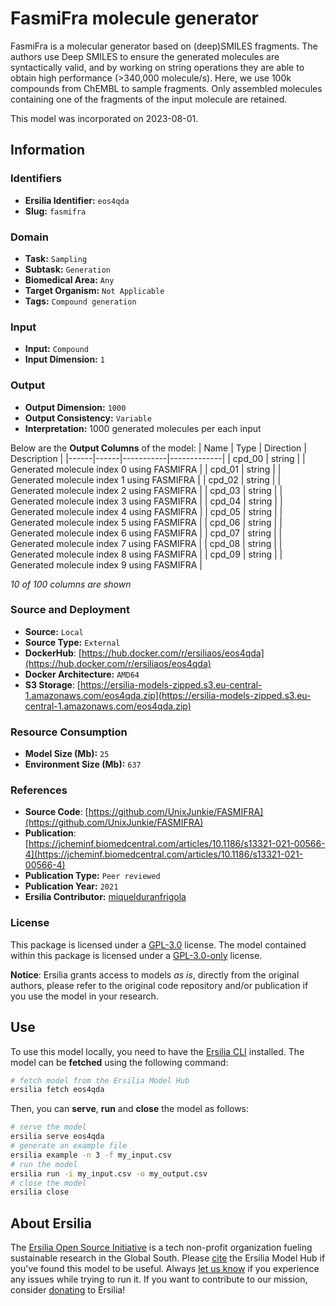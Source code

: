 # FasmiFra molecule generator

FasmiFra is a molecular generator based on (deep)SMILES fragments. The authors use Deep SMILES to ensure the generated molecules are syntactically valid, and by working on string operations they are able to obtain high performance (>340,000 molecule/s). Here, we use 100k compounds from ChEMBL to sample fragments. Only assembled molecules containing one of the fragments of the input molecule are retained.

This model was incorporated on 2023-08-01.

## Information
### Identifiers
- **Ersilia Identifier:** `eos4qda`
- **Slug:** `fasmifra`

### Domain
- **Task:** `Sampling`
- **Subtask:** `Generation`
- **Biomedical Area:** `Any`
- **Target Organism:** `Not Applicable`
- **Tags:** `Compound generation`

### Input
- **Input:** `Compound`
- **Input Dimension:** `1`

### Output
- **Output Dimension:** `1000`
- **Output Consistency:** `Variable`
- **Interpretation:** 1000 generated molecules per each input

Below are the **Output Columns** of the model:
| Name | Type | Direction | Description |
|------|------|-----------|-------------|
| cpd_00 | string |  | Generated molecule index 0 using FASMIFRA |
| cpd_01 | string |  | Generated molecule index 1 using FASMIFRA |
| cpd_02 | string |  | Generated molecule index 2 using FASMIFRA |
| cpd_03 | string |  | Generated molecule index 3 using FASMIFRA |
| cpd_04 | string |  | Generated molecule index 4 using FASMIFRA |
| cpd_05 | string |  | Generated molecule index 5 using FASMIFRA |
| cpd_06 | string |  | Generated molecule index 6 using FASMIFRA |
| cpd_07 | string |  | Generated molecule index 7 using FASMIFRA |
| cpd_08 | string |  | Generated molecule index 8 using FASMIFRA |
| cpd_09 | string |  | Generated molecule index 9 using FASMIFRA |

_10 of 100 columns are shown_
### Source and Deployment
- **Source:** `Local`
- **Source Type:** `External`
- **DockerHub**: [https://hub.docker.com/r/ersiliaos/eos4qda](https://hub.docker.com/r/ersiliaos/eos4qda)
- **Docker Architecture:** `AMD64`
- **S3 Storage**: [https://ersilia-models-zipped.s3.eu-central-1.amazonaws.com/eos4qda.zip](https://ersilia-models-zipped.s3.eu-central-1.amazonaws.com/eos4qda.zip)

### Resource Consumption
- **Model Size (Mb):** `25`
- **Environment Size (Mb):** `637`


### References
- **Source Code**: [https://github.com/UnixJunkie/FASMIFRA](https://github.com/UnixJunkie/FASMIFRA)
- **Publication**: [https://jcheminf.biomedcentral.com/articles/10.1186/s13321-021-00566-4](https://jcheminf.biomedcentral.com/articles/10.1186/s13321-021-00566-4)
- **Publication Type:** `Peer reviewed`
- **Publication Year:** `2021`
- **Ersilia Contributor:** [miquelduranfrigola](https://github.com/miquelduranfrigola)

### License
This package is licensed under a [GPL-3.0](https://github.com/ersilia-os/ersilia/blob/master/LICENSE) license. The model contained within this package is licensed under a [GPL-3.0-only](LICENSE) license.

**Notice**: Ersilia grants access to models _as is_, directly from the original authors, please refer to the original code repository and/or publication if you use the model in your research.


## Use
To use this model locally, you need to have the [Ersilia CLI](https://github.com/ersilia-os/ersilia) installed.
The model can be **fetched** using the following command:
```bash
# fetch model from the Ersilia Model Hub
ersilia fetch eos4qda
```
Then, you can **serve**, **run** and **close** the model as follows:
```bash
# serve the model
ersilia serve eos4qda
# generate an example file
ersilia example -n 3 -f my_input.csv
# run the model
ersilia run -i my_input.csv -o my_output.csv
# close the model
ersilia close
```

## About Ersilia
The [Ersilia Open Source Initiative](https://ersilia.io) is a tech non-profit organization fueling sustainable research in the Global South.
Please [cite](https://github.com/ersilia-os/ersilia/blob/master/CITATION.cff) the Ersilia Model Hub if you've found this model to be useful. Always [let us know](https://github.com/ersilia-os/ersilia/issues) if you experience any issues while trying to run it.
If you want to contribute to our mission, consider [donating](https://www.ersilia.io/donate) to Ersilia!
